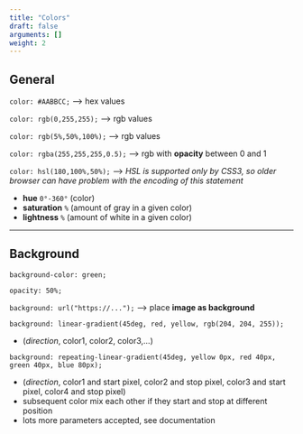 ```yaml
---
title: "Colors"
draft: false
arguments: []
weight: 2
---
```


## General

`color: #AABBCC;` --> hex values

`color: rgb(0,255,255);` --> rgb values

`color: rgb(5%,50%,100%);` --> rgb values

`color: rgba(255,255,255,0.5);` --> rgb with **opacity** between 0 and 1

`color: hsl(180,100%,50%);` --> _HSL is supported only by CSS3, so older browser can have problem with the encoding of this statement_

-   **hue** `0°-360°` (color)
-   **saturation** `%` (amount of gray in a given color)
-   **lightness** `%` (amount of white in a given color)

* * *

## Background

`background-color: green;`

`opacity: 50%;`

`background: url("https://...");` --> place **image as background**

`background: linear-gradient(45deg, red, yellow, rgb(204, 204, 255));`

-   (_direction_, color1, color2, color3,...)

`background: repeating-linear-gradient(45deg, yellow 0px, red 40px, green 40px, blue 80px);`

-   (_direction_, color1 and start pixel, color2 and stop pixel, color3 and start pixel, color4 and stop pixel)
-   subsequent color mix each other if they start and stop at different position
-   lots more parameters accepted, see documentation
